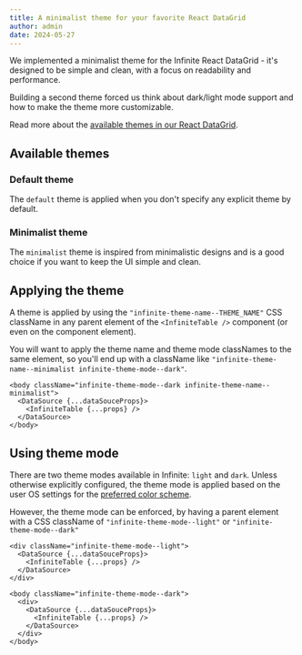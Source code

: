 ```yaml
---
title: A minimalist theme for your favorite React DataGrid
author: admin
date: 2024-05-27
---
```


We implemented a minimalist theme for the Infinite React DataGrid - it's designed to be simple and clean, with a focus on readability and performance.

Building a second theme forced us think about dark/light mode support and how to make the theme more customizable.

<CSEmbed id="react-datagrid-infinite-table-theme-switching-666xq7" code={false} />

<Note>

Read more about the [available themes in our React DataGrid](/docs/learn/theming#available-themes).

</Note>


## Available themes

### Default theme

The `default` theme is applied when you don't specify any explicit theme by default.

### Minimalist theme

The `minimalist` theme is inspired from minimalistic designs and is a good choice if you want to keep the UI simple and clean.

## Applying the theme

A theme is applied by using the `"infinite-theme-name--THEME_NAME"` CSS className in any parent element of the `<InfiniteTable />` component (or even on the component element).

You will want to apply the theme name and theme mode classNames to the same element, so you'll end up with a className like `"infinite-theme-name--minimalist infinite-theme-mode--dark"`.

```tsx title="Applying the minimalist theme with dark mode explicitly"
<body className="infinite-theme-mode--dark infinite-theme-name--minimalist">
  <DataSource {...dataSouceProps}>
    <InfiniteTable {...props} />
  </DataSource>
</body>
```



## Using theme mode

There are two theme modes available in Infinite: `light` and `dark`. Unless otherwise explicitly configured, the theme mode is applied based on the user OS settings for the [preferred color scheme](https://developer.mozilla.org/en-US/docs/Web/CSS/@media/prefers-color-scheme).

However, the theme mode can be enforced, by having a parent element with a CSS className of `"infinite-theme-mode--light"` or `"infinite-theme-mode--dark"`

```tsx title="Applying light mode via container className"
<div className="infinite-theme-mode--light">
  <DataSource {...dataSouceProps}>
    <InfiniteTable {...props} />
  </DataSource>
</div>
```

```tsx title="Explicitly applying dark theme via container className"
<body className="infinite-theme-mode--dark">
  <div>
    <DataSource {...dataSouceProps}>
      <InfiniteTable {...props} />
    </DataSource>
  </div>
</body>
```